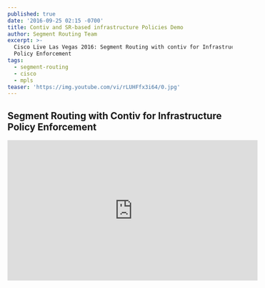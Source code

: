 ```yaml
---
published: true
date: '2016-09-25 02:15 -0700'
title: Contiv and SR-based infrastructure Policies Demo
author: Segment Routing Team
excerpt: >-
  Cisco Live Las Vegas 2016: Segment Routing with contiv for Infrastructure
  Policy Enforcement
tags:
  - segment-routing
  - cisco
  - mpls
teaser: 'https://img.youtube.com/vi/rLUHFfx3i64/0.jpg'
---
```


## Segment Routing with Contiv for Infrastructure Policy Enforcement

<iframe width="560" height="315" src="https://www.youtube.com/embed/rLUHFfx3i64" frameborder="0" allowfullscreen></iframe>
